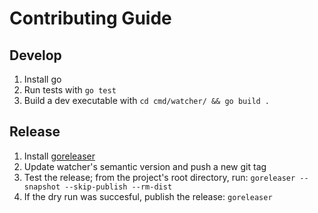 # Contributing Guide

## Develop

1. Install go
2. Run tests with `go test`
3. Build a dev executable with `cd cmd/watcher/ && go build .`

## Release

1. Install [goreleaser](https://github.com/goreleaser/goreleaser)
2. Update watcher's semantic version and push a new git tag
3. Test the release; from the project's root directory, run: `goreleaser --snapshot --skip-publish --rm-dist`
4. If the dry run was succesful, publish the release: `goreleaser`